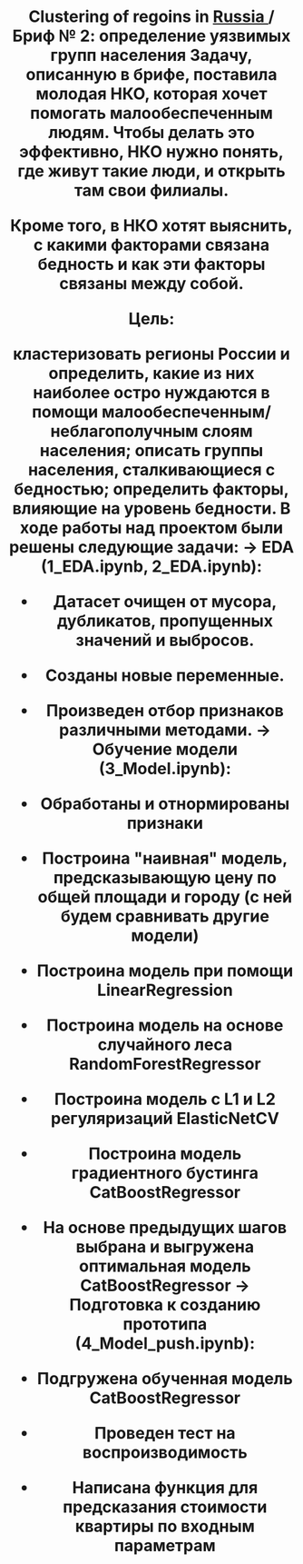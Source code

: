 <h1 align="center"> Clustering of regoins in <a href="https://daniilshat.ru/" target="_blank">Russia </a> /
Бриф № 2: определение уязвимых групп населения
Задачу, описанную в брифе, поставила молодая НКО, которая хочет помогать малообеспеченным людям. Чтобы делать это эффективно, НКО нужно понять, где живут такие люди, и открыть там свои филиалы.

Кроме того, в НКО хотят выяснить, с какими факторами связана бедность и как эти факторы связаны между собой.

Цель:

кластеризовать регионы России и определить, какие из них наиболее остро нуждаются в помощи малообеспеченным/неблагополучным слоям населения;
описать группы населения, сталкивающиеся с бедностью;
определить факторы, влияющие на уровень бедности.
В ходе работы над проектом были решены следующие задачи:
→ EDA (1_EDA.ipynb, 2_EDA.ipynb):

* Датасет очищен от мусора, дубликатов, пропущенных значений и выбросов.
* Созданы новые переменные.
* Произведен отбор признаков различными методами.
→ Обучение модели (3_Model.ipynb):

* Обработаны и отнормированы признаки
* Построина "наивная" модель, предсказывающую цену по общей площади и городу (с ней будем сравнивать другие модели)
* Построина модель при помощи LinearRegression
* Построина модель на основе случайного леса RandomForestRegressor
* Построина модель с L1 и L2 регуляризаций ElasticNetCV
* Построина модель градиентного бустинга CatBoostRegressor
* На основе предыдущих шагов выбрана и выгружена оптимальная модель CatBoostRegressor
→ Подготовка к созданию прототипа (4_Model_push.ipynb):

* Подгружена обученная модель CatBoostRegressor
* Проведен тест на воспроизводимость
* Написана функция для предсказания стоимости квартиры по входным параметрам
